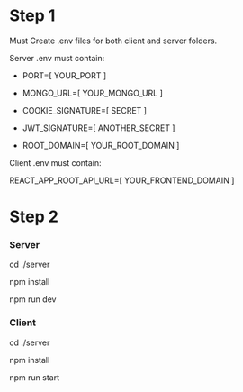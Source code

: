 # Step 1

Must Create .env files for both client and server folders.

Server .env must contain:

- PORT=[ YOUR_PORT ]

- MONGO_URL=[ YOUR_MONGO_URL ]

- COOKIE_SIGNATURE=[ SECRET ]

- JWT_SIGNATURE=[ ANOTHER_SECRET ]

- ROOT_DOMAIN=[ YOUR_ROOT_DOMAIN ]

Client .env must contain:

REACT_APP_ROOT_API_URL=[ YOUR_FRONTEND_DOMAIN ]

# Step 2

### Server

cd ./server

npm install

npm run dev

### Client

cd ./server

npm install

npm run start
